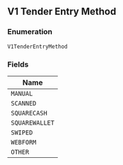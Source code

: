 ## V1 Tender Entry Method

### Enumeration

`V1TenderEntryMethod`

### Fields

| Name |
|  --- |
| `MANUAL` |
| `SCANNED` |
| `SQUARECASH` |
| `SQUAREWALLET` |
| `SWIPED` |
| `WEBFORM` |
| `OTHER` |

